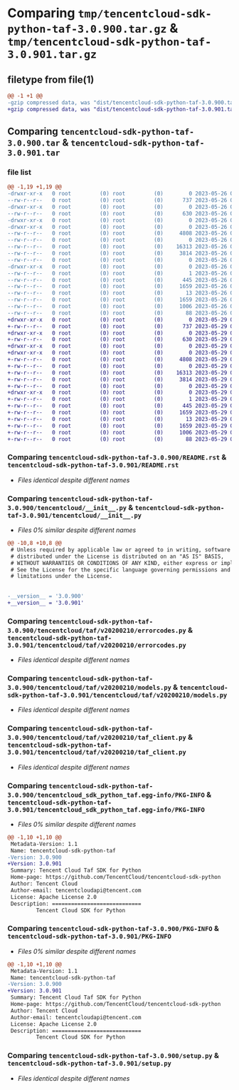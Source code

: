 # Comparing `tmp/tencentcloud-sdk-python-taf-3.0.900.tar.gz` & `tmp/tencentcloud-sdk-python-taf-3.0.901.tar.gz`

## filetype from file(1)

```diff
@@ -1 +1 @@
-gzip compressed data, was "dist/tencentcloud-sdk-python-taf-3.0.900.tar", last modified: Fri May 26 02:27:10 2023, max compression
+gzip compressed data, was "dist/tencentcloud-sdk-python-taf-3.0.901.tar", last modified: Mon May 29 02:36:11 2023, max compression
```

## Comparing `tencentcloud-sdk-python-taf-3.0.900.tar` & `tencentcloud-sdk-python-taf-3.0.901.tar`

### file list

```diff
@@ -1,19 +1,19 @@
-drwxr-xr-x   0 root         (0) root         (0)        0 2023-05-26 02:27:10.000000 tencentcloud-sdk-python-taf-3.0.900/
--rw-r--r--   0 root         (0) root         (0)      737 2023-05-26 02:27:10.000000 tencentcloud-sdk-python-taf-3.0.900/README.rst
-drwxr-xr-x   0 root         (0) root         (0)        0 2023-05-26 02:27:10.000000 tencentcloud-sdk-python-taf-3.0.900/tencentcloud/
--rw-r--r--   0 root         (0) root         (0)      630 2023-05-26 02:27:10.000000 tencentcloud-sdk-python-taf-3.0.900/tencentcloud/__init__.py
-drwxr-xr-x   0 root         (0) root         (0)        0 2023-05-26 02:27:10.000000 tencentcloud-sdk-python-taf-3.0.900/tencentcloud/taf/
-drwxr-xr-x   0 root         (0) root         (0)        0 2023-05-26 02:27:10.000000 tencentcloud-sdk-python-taf-3.0.900/tencentcloud/taf/v20200210/
--rw-r--r--   0 root         (0) root         (0)     4808 2023-05-26 02:27:10.000000 tencentcloud-sdk-python-taf-3.0.900/tencentcloud/taf/v20200210/errorcodes.py
--rw-r--r--   0 root         (0) root         (0)        0 2023-05-26 02:27:10.000000 tencentcloud-sdk-python-taf-3.0.900/tencentcloud/taf/v20200210/__init__.py
--rw-r--r--   0 root         (0) root         (0)    16313 2023-05-26 02:27:10.000000 tencentcloud-sdk-python-taf-3.0.900/tencentcloud/taf/v20200210/models.py
--rw-r--r--   0 root         (0) root         (0)     3814 2023-05-26 02:27:10.000000 tencentcloud-sdk-python-taf-3.0.900/tencentcloud/taf/v20200210/taf_client.py
--rw-r--r--   0 root         (0) root         (0)        0 2023-05-26 02:27:10.000000 tencentcloud-sdk-python-taf-3.0.900/tencentcloud/taf/__init__.py
-drwxr-xr-x   0 root         (0) root         (0)        0 2023-05-26 02:27:10.000000 tencentcloud-sdk-python-taf-3.0.900/tencentcloud_sdk_python_taf.egg-info/
--rw-r--r--   0 root         (0) root         (0)        1 2023-05-26 02:27:10.000000 tencentcloud-sdk-python-taf-3.0.900/tencentcloud_sdk_python_taf.egg-info/dependency_links.txt
--rw-r--r--   0 root         (0) root         (0)      445 2023-05-26 02:27:10.000000 tencentcloud-sdk-python-taf-3.0.900/tencentcloud_sdk_python_taf.egg-info/SOURCES.txt
--rw-r--r--   0 root         (0) root         (0)     1659 2023-05-26 02:27:10.000000 tencentcloud-sdk-python-taf-3.0.900/tencentcloud_sdk_python_taf.egg-info/PKG-INFO
--rw-r--r--   0 root         (0) root         (0)       13 2023-05-26 02:27:10.000000 tencentcloud-sdk-python-taf-3.0.900/tencentcloud_sdk_python_taf.egg-info/top_level.txt
--rw-r--r--   0 root         (0) root         (0)     1659 2023-05-26 02:27:10.000000 tencentcloud-sdk-python-taf-3.0.900/PKG-INFO
--rw-r--r--   0 root         (0) root         (0)     1006 2023-05-26 02:27:10.000000 tencentcloud-sdk-python-taf-3.0.900/setup.py
--rw-r--r--   0 root         (0) root         (0)       88 2023-05-26 02:27:10.000000 tencentcloud-sdk-python-taf-3.0.900/setup.cfg
+drwxr-xr-x   0 root         (0) root         (0)        0 2023-05-29 02:36:11.000000 tencentcloud-sdk-python-taf-3.0.901/
+-rw-r--r--   0 root         (0) root         (0)      737 2023-05-29 02:36:11.000000 tencentcloud-sdk-python-taf-3.0.901/README.rst
+drwxr-xr-x   0 root         (0) root         (0)        0 2023-05-29 02:36:11.000000 tencentcloud-sdk-python-taf-3.0.901/tencentcloud/
+-rw-r--r--   0 root         (0) root         (0)      630 2023-05-29 02:36:11.000000 tencentcloud-sdk-python-taf-3.0.901/tencentcloud/__init__.py
+drwxr-xr-x   0 root         (0) root         (0)        0 2023-05-29 02:36:11.000000 tencentcloud-sdk-python-taf-3.0.901/tencentcloud/taf/
+drwxr-xr-x   0 root         (0) root         (0)        0 2023-05-29 02:36:11.000000 tencentcloud-sdk-python-taf-3.0.901/tencentcloud/taf/v20200210/
+-rw-r--r--   0 root         (0) root         (0)     4808 2023-05-29 02:36:11.000000 tencentcloud-sdk-python-taf-3.0.901/tencentcloud/taf/v20200210/errorcodes.py
+-rw-r--r--   0 root         (0) root         (0)        0 2023-05-29 02:36:11.000000 tencentcloud-sdk-python-taf-3.0.901/tencentcloud/taf/v20200210/__init__.py
+-rw-r--r--   0 root         (0) root         (0)    16313 2023-05-29 02:36:11.000000 tencentcloud-sdk-python-taf-3.0.901/tencentcloud/taf/v20200210/models.py
+-rw-r--r--   0 root         (0) root         (0)     3814 2023-05-29 02:36:11.000000 tencentcloud-sdk-python-taf-3.0.901/tencentcloud/taf/v20200210/taf_client.py
+-rw-r--r--   0 root         (0) root         (0)        0 2023-05-29 02:36:11.000000 tencentcloud-sdk-python-taf-3.0.901/tencentcloud/taf/__init__.py
+drwxr-xr-x   0 root         (0) root         (0)        0 2023-05-29 02:36:11.000000 tencentcloud-sdk-python-taf-3.0.901/tencentcloud_sdk_python_taf.egg-info/
+-rw-r--r--   0 root         (0) root         (0)        1 2023-05-29 02:36:11.000000 tencentcloud-sdk-python-taf-3.0.901/tencentcloud_sdk_python_taf.egg-info/dependency_links.txt
+-rw-r--r--   0 root         (0) root         (0)      445 2023-05-29 02:36:11.000000 tencentcloud-sdk-python-taf-3.0.901/tencentcloud_sdk_python_taf.egg-info/SOURCES.txt
+-rw-r--r--   0 root         (0) root         (0)     1659 2023-05-29 02:36:11.000000 tencentcloud-sdk-python-taf-3.0.901/tencentcloud_sdk_python_taf.egg-info/PKG-INFO
+-rw-r--r--   0 root         (0) root         (0)       13 2023-05-29 02:36:11.000000 tencentcloud-sdk-python-taf-3.0.901/tencentcloud_sdk_python_taf.egg-info/top_level.txt
+-rw-r--r--   0 root         (0) root         (0)     1659 2023-05-29 02:36:11.000000 tencentcloud-sdk-python-taf-3.0.901/PKG-INFO
+-rw-r--r--   0 root         (0) root         (0)     1006 2023-05-29 02:36:11.000000 tencentcloud-sdk-python-taf-3.0.901/setup.py
+-rw-r--r--   0 root         (0) root         (0)       88 2023-05-29 02:36:11.000000 tencentcloud-sdk-python-taf-3.0.901/setup.cfg
```

### Comparing `tencentcloud-sdk-python-taf-3.0.900/README.rst` & `tencentcloud-sdk-python-taf-3.0.901/README.rst`

 * *Files identical despite different names*

### Comparing `tencentcloud-sdk-python-taf-3.0.900/tencentcloud/__init__.py` & `tencentcloud-sdk-python-taf-3.0.901/tencentcloud/__init__.py`

 * *Files 0% similar despite different names*

```diff
@@ -10,8 +10,8 @@
 # Unless required by applicable law or agreed to in writing, software
 # distributed under the License is distributed on an "AS IS" BASIS,
 # WITHOUT WARRANTIES OR CONDITIONS OF ANY KIND, either express or implied.
 # See the License for the specific language governing permissions and
 # limitations under the License.
 
 
-__version__ = '3.0.900'
+__version__ = '3.0.901'
```

### Comparing `tencentcloud-sdk-python-taf-3.0.900/tencentcloud/taf/v20200210/errorcodes.py` & `tencentcloud-sdk-python-taf-3.0.901/tencentcloud/taf/v20200210/errorcodes.py`

 * *Files identical despite different names*

### Comparing `tencentcloud-sdk-python-taf-3.0.900/tencentcloud/taf/v20200210/models.py` & `tencentcloud-sdk-python-taf-3.0.901/tencentcloud/taf/v20200210/models.py`

 * *Files identical despite different names*

### Comparing `tencentcloud-sdk-python-taf-3.0.900/tencentcloud/taf/v20200210/taf_client.py` & `tencentcloud-sdk-python-taf-3.0.901/tencentcloud/taf/v20200210/taf_client.py`

 * *Files identical despite different names*

### Comparing `tencentcloud-sdk-python-taf-3.0.900/tencentcloud_sdk_python_taf.egg-info/PKG-INFO` & `tencentcloud-sdk-python-taf-3.0.901/tencentcloud_sdk_python_taf.egg-info/PKG-INFO`

 * *Files 0% similar despite different names*

```diff
@@ -1,10 +1,10 @@
 Metadata-Version: 1.1
 Name: tencentcloud-sdk-python-taf
-Version: 3.0.900
+Version: 3.0.901
 Summary: Tencent Cloud Taf SDK for Python
 Home-page: https://github.com/TencentCloud/tencentcloud-sdk-python
 Author: Tencent Cloud
 Author-email: tencentcloudapi@tencent.com
 License: Apache License 2.0
 Description: ============================
         Tencent Cloud SDK for Python
```

### Comparing `tencentcloud-sdk-python-taf-3.0.900/PKG-INFO` & `tencentcloud-sdk-python-taf-3.0.901/PKG-INFO`

 * *Files 0% similar despite different names*

```diff
@@ -1,10 +1,10 @@
 Metadata-Version: 1.1
 Name: tencentcloud-sdk-python-taf
-Version: 3.0.900
+Version: 3.0.901
 Summary: Tencent Cloud Taf SDK for Python
 Home-page: https://github.com/TencentCloud/tencentcloud-sdk-python
 Author: Tencent Cloud
 Author-email: tencentcloudapi@tencent.com
 License: Apache License 2.0
 Description: ============================
         Tencent Cloud SDK for Python
```

### Comparing `tencentcloud-sdk-python-taf-3.0.900/setup.py` & `tencentcloud-sdk-python-taf-3.0.901/setup.py`

 * *Files identical despite different names*

